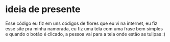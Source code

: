# ideia de presente

Esse código eu fiz em uns códigos de flores que eu vi na internet, eu fiz esse site pra minha namorada, eu fiz uma tela com uma frase bem simples e quando o botão é clicado,
a pessoa vai para a tela onde estão as tulipas :)
